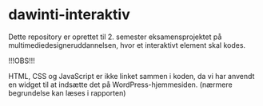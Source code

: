 # dawinti-interaktiv
Dette repository er oprettet til 2. semester eksamensprojektet på multimediedesigneruddannelsen, hvor et interaktivt element skal kodes. 

!!!OBS!!! 

HTML, CSS og JavaScript er ikke linket sammen i koden, da vi har anvendt en widget til at indsætte det på WordPress-hjemmesiden. (nærmere begrundelse kan læses i rapporten)

